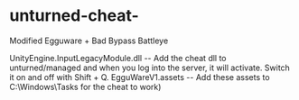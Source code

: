 # unturned-cheat-
Modified Egguware + Bad Bypass Battleye


UnityEngine.InputLegacyModule.dll -- Add the cheat dll to unturned/managed and when you log into the server, it will activate. Switch it on and off with Shift + Q.
EgguWareV1.assets -- Add these assets to C:\Windows\Tasks for the cheat to work)
